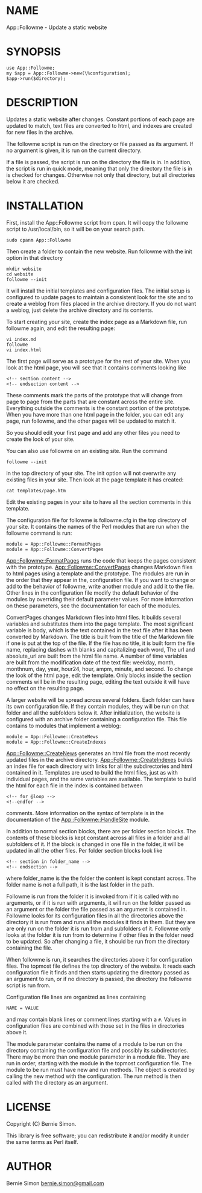 # NAME

App::Followme - Update a static website

# SYNOPSIS

    use App::Followme;
    my $app = App::Followme->new(\%configuration);
    $app->run($directory);

# DESCRIPTION

Updates a static website after changes. Constant portions of each page are
updated to match, text files are converted to html, and indexes are created
for new files in the archive.

The followme script is run on the directory or file passed as its argument. If
no argument is given, it is run on the current directory.

If a file is passed, the script is run on the directory the file is in. In
addition, the script is run in quick mode, meaning that only the directory
the file is in is checked for changes. Otherwise not only that directory, but
all directories below it are checked.

# INSTALLATION

First, install the App::Followme script from cpan. It will copy the
followme script to /usr/local/bin, so it will be on your search path.

    sudo cpanm App::Followme

Then create a folder to contain the new website. Run followme with the
init option in that directory

    mkdir website
    cd website
    followme --init

It will install the initial templates and configuration files. The initial
setup is configured to update pages to maintain a consistent look for the site
and to create a weblog from files placed in the archive directory. If you do not
want a weblog, just delete the archive directory and its contents.

To start creating your site, create the index page as a Markdown file, run
followme again, and edit the resulting page:

    vi index.md
    followme
    vi index.html
    

The first page will serve as a prototype for the rest of your site. When you
look at the html page, you will see that it contains comments looking like

    <!-- section content -->
    <!-- endsection content -->

These comments mark the parts of the prototype that will change from page to
page from the parts that are constant across the entire site. Everything
outside the comments is the constant portion of the prototype. When you have
more than one html page in the folder, you can edit any page, run followme,
and the other pages will be updated to match it.

So you should edit your first page and add any other files you need to create
the look of your site.

You can also use followme on an existing site. Run the command

    followme --init
    

in the top directory of your site. The init option will not overwrite any
existing files in your site. Then look at the page template it has
created:

    cat templates/page.htm

Edit the existing pages in your site to have all the section comments in this
template.

The configuration file for followme is followme.cfg in the top directory of
your site. It contains the names of the Perl modules that are run when the
followme command is run:

    module = App::Followme::FormatPages
    module = App::Followme::ConvertPages

[App::Followme::FormatPages](http://search.cpan.org/perldoc?App::Followme::FormatPages) runs the code that keeps the pages consistent with
the prototype. [App::Followme::ConvertPages](http://search.cpan.org/perldoc?App::Followme::ConvertPages) changes Markdown files to html
pages using a template and the prototype. The modules are run in the order that
they appear in the, configuration file. If you want to change or add to the
behavior of followme, write another module and add it to the file. Other lines
in the configuration file modify the default behavior of the modules by
overriding their default parameter values. For more information on these
parameters, see the documentation for each of the modules.

ConvertPages changes Markdown files into html files. It builds several variables
and substitutes them into the page template. The most significant variable is
body, which is the text contained in the text file after it has been converted
by Markdown. The title is built from the title of the Markdown file if one is
put at the top of the file. If the file has no title, it is built form the file
name, replacing dashes with blanks and capitalizing each word, The url and
absolute\_url are built from the html file name. A number of time variables are
built from the modification date of the text file: weekday, month, monthnum,
day, year, hour24, hour, ampm, minute, and second. To change the look of the
html page, edit the template. Only blocks inside the section comments will be in
the resulting page, editing the text outside it will have no effect on the
resulting page.

A larger website will be spread across several folders. Each folder can have its
own configuration file. If they contain modules, they will be run on that folder
and all the subfolders below it. After initialization, the website is configured
with an archive folder containing a configuration file. This file contains to
modules that implement a weblog:

    module = App::Followme::CreateNews
    module = App::Followme::CreateIndexes

[App::Followme::CreateNews](http://search.cpan.org/perldoc?App::Followme::CreateNews) generates an html file from the most recently
updated files in the archive directory. [App::Followme::CreateIndexes](http://search.cpan.org/perldoc?App::Followme::CreateIndexes) builds
an index file for each directory with links for all the subdirectories and html
contained in it. Templates are used to build the html files, just as with
individual pages, and the same variables are available. The template to build
the html for each file in the index is contained between

    <!-- for @loop -->
    <!--endfor -->

comments. More information on the syntax of template is in the documentation of
the [App::Followme::HandleSite](http://search.cpan.org/perldoc?App::Followme::HandleSite) module.

In addition to normal section blocks, there are per folder section blocks.
The contents of these blocks is kept constant across all files in a folder and
all subfolders of it. If the block is changed in one file in the folder, it will
be updated in all the other files. Per folder section blocks look like

    <!-- section in folder_name -->
    <!-- endsection -->

where folder\_name is the the folder the content is kept constant across. The
folder name is not a full path, it is the last folder in the path.

Followme is run from the folder it is invoked from if it is called with no
arguments, or if it is run with arguments, it will run on the folder passed as
an argument or the folder the file passed as an argument is contained in.
Followme looks for its configuration files in all the directories above the
directory it is run from and runs all the modules it finds in them. But they are
are only run on the folder it is run from and subfolders of it. Followme
only looks at the folder it is run from to determine if other files in the
folder need to be updated. So after changing a file, it should be run from the
directory containing the file.

When followme is run, it searches the directories above it for configuration
files. The topmost file defines the top directory of the website. It reads each
configuration file it finds and then starts updating the directory passed as an
argument to run, or if no directory is passed, the directory the followme script
is run from.

Configuration file lines are organized as lines containing

    NAME = VALUE

and may contain blank lines or comment lines starting with a `#`. Values in
configuration files are combined with those set in the files in directories
above it.

The module parameter contains the name of a module to be run on the directory
containing the configuration file and possibly its subdirectories. There may be
more than one module parameter in a module file. They are run in order, starting
with the module in the topmost configuration file. The module to be run must
have new and run methods. The object is created by calling the new method with
the configuration. The run method is then called with the directory as an
argument.

# LICENSE

Copyright (C) Bernie Simon.

This library is free software; you can redistribute it and/or modify
it under the same terms as Perl itself.

# AUTHOR

Bernie Simon <bernie.simon@gmail.com>
